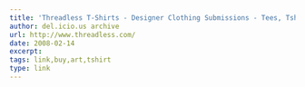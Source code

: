 ```yaml
---
title: 'Threadless T-Shirts - Designer Clothing Submissions - Tees, Tshirts and T shirts!'
author: del.icio.us archive
url: http://www.threadless.com/
date: 2008-02-14
excerpt: 
tags: link,buy,art,tshirt
type: link
---
```

